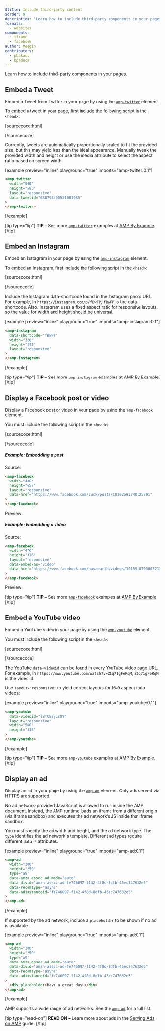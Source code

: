 ```yaml
---
$title: Include third-party content
$order: 9
description: 'Learn how to include third-party components in your pages ...'
formats:
  - websites
components:
  - iframe
  - facebook
author: Meggin
contributors:
  - pbakaus
  - bpaduch
---
```


Learn how to include third-party components in your pages.

## Embed a Tweet

Embed a Tweet from Twitter in your page by
using the [`amp-twitter`](../../../../documentation/components/reference/amp-twitter.md) element.

To embed a tweet in your page,
first include the following script in the `<head>`:

[sourcecode:html]

<script async custom-element="amp-twitter"
  src="https://cdn.ampproject.org/v0/amp-twitter-0.1.js"></script>

[/sourcecode]

Currently, tweets are automatically proportionally scaled
to fit the provided size,
but this may yield less than the ideal appearance.
Manually tweak the provided width and height or use the media attribute
to select the aspect ratio based on screen width.

[example preview="inline" playground="true" imports="amp-twitter:0.1"]

```html
<amp-twitter
  width="500"
  height="583"
  layout="responsive"
  data-tweetid="638793490521001985"
>
</amp-twitter>
```

[/example]

[tip type="tip"]
**TIP –** See more [`amp-twitter`](../../../../documentation/components/reference/amp-twitter.md) examples at [AMP By Example](../../../../documentation/examples/documentation/amp-twitter.html).
[/tip]

## Embed an Instagram

Embed an Instagram in your page by
using the [`amp-instagram`](../../../../documentation/components/reference/amp-instagram.md) element.

To embed an Instagram,
first include the following script in the `<head>`:

[sourcecode:html]

<script async custom-element="amp-instagram"
  src="https://cdn.ampproject.org/v0/amp-instagram-0.1.js"></script>

[/sourcecode]

Include the Instagram data-shortcode found in the Instagram photo URL.
For example, in `https://instagram.com/p/fBwFP`,
`fBwFP` is the data-shortcode.
Also, Instagram uses a fixed aspect ratio for responsive layouts,
so the value for width and height should be universal.

[example preview="inline" playground="true" imports="amp-instagram:0.1"]

```html
<amp-instagram
  data-shortcode="fBwFP"
  width="320"
  height="392"
  layout="responsive"
>
</amp-instagram>
```

[/example]

[tip type="tip"]
**TIP –** See more [`amp-instagram`](../../../../documentation/components/reference/amp-instagram.md) examples at [AMP By Example](../../../../documentation/examples/documentation/amp-instagram.html).
[/tip]

## Display a Facebook post or video

Display a Facebook post or video in your page by
using the [`amp-facebook`](../../../../documentation/components/reference/amp-facebook.md) element.

You must include the following script in the `<head>`:

[sourcecode:html]

<script async custom-element="amp-facebook"
  src="https://cdn.ampproject.org/v0/amp-facebook-0.1.js"></script>

[/sourcecode]

##### Example: Embedding a post

Source:

```html
<amp-facebook
  width="486"
  height="657"
  layout="responsive"
  data-href="https://www.facebook.com/zuck/posts/10102593740125791"
>
</amp-facebook>
```

Preview:
<amp-facebook width="486" height="657"
    layout="responsive"
    data-href="https://www.facebook.com/zuck/posts/10102593740125791">
</amp-facebook>

##### Example: Embedding a video

Source:

```html
<amp-facebook
  width="476"
  height="316"
  layout="responsive"
  data-embed-as="video"
  data-href="https://www.facebook.com/nasaearth/videos/10155187938052139"
>
</amp-facebook>
```

Preview:
<amp-facebook width="476" height="316"
    layout="responsive"
    data-embed-as="video"
    data-href="https://www.facebook.com/nasaearth/videos/10155187938052139">
</amp-facebook>

[tip type="tip"]
**TIP –** See more [`amp-facebook`](../../../../documentation/components/reference/amp-facebook.md) examples at [AMP By Example](../../../../documentation/examples/documentation/amp-facebook.html).
[/tip]

## Embed a YouTube video

Embed a YouTube video in your page by
using the [`amp-youtube`](../../../../documentation/components/reference/amp-youtube.md) element.

You must include the following script in the `<head>`:

[sourcecode:html]

<script async custom-element="amp-youtube"
  src="https://cdn.ampproject.org/v0/amp-youtube-0.1.js"></script>

[/sourcecode]

The YouTube `data-videoid` can be found in every YouTube video page URL.
For example, in `https://www.youtube.com/watch?v=Z1q71gFeRqM`,
`Z1q71gFeRqM` is the video id.

Use `layout="responsive"` to yield correct layouts for 16:9 aspect ratio videos:

[example preview="inline" playground="true" imports="amp-youtube:0.1"]

```html
<amp-youtube
  data-videoid="lBTCB7yLs8Y"
  layout="responsive"
  width="560"
  height="315"
>
</amp-youtube>
```

[/example]

[tip type="tip"]
**TIP –** See more [`amp-youtube`](../../../../documentation/components/reference/amp-youtube.md) examples at [AMP By Example](../../../../documentation/examples/documentation/amp-youtube.html).
[/tip]

## Display an ad

Display an ad in your page by
using the [`amp-ad`](../../../../documentation/components/reference/amp-ad.md) element.
Only ads served via HTTPS are supported.

No ad network-provided JavaScript is allowed to run inside the AMP document.
Instead, the AMP runtime loads an iframe from a
different origin (via iframe sandbox)
and executes the ad network’s JS inside that iframe sandbox.

You must specify the ad width and height, and the ad network type.
The `type` identifies the ad network's template.
Different ad types require different `data-*` attributes.

[example preview="inline" playground="true" imports="amp-ad:0.1"]

```html
<amp-ad
  width="300"
  height="250"
  type="a9"
  data-amzn_assoc_ad_mode="auto"
  data-divid="amzn-assoc-ad-fe746097-f142-4f8d-8dfb-45ec747632e5"
  data-recomtype="async"
  data-adinstanceid="fe746097-f142-4f8d-8dfb-45ec747632e5"
>
</amp-ad>
```

[/example]

If supported by the ad network,
include a `placeholder`
to be shown if no ad is available:

[example preview="inline" playground="true" imports="amp-ad:0.1"]

```html
<amp-ad
  width="300"
  height="250"
  type="a9"
  data-amzn_assoc_ad_mode="auto"
  data-divid="amzn-assoc-ad-fe746097-f142-4f8d-8dfb-45ec747632e5"
  data-recomtype="async"
  data-adinstanceid="fe746097-f142-4f8d-8dfb-45ec747632e5"
>
  <div placeholder>Have a great day!</div>
</amp-ad>
```

[/example]

AMP supports a wide range of ad networks. See the [`amp-ad`](../../../../documentation/components/reference/amp-ad.md) for a full list.

[tip type="read-on"]
**READ ON –** Learn more about ads in the [Serving Ads on AMP](../../../../documentation/guides-and-tutorials/develop/monetization/index.md) guide.
[/tip]
